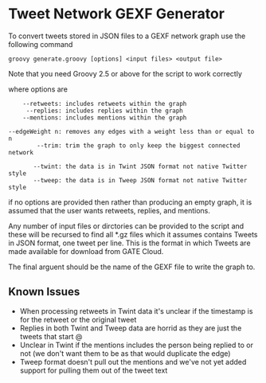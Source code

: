 # Tweet Network GEXF Generator

To convert tweets stored in JSON files to a GEXF network graph use the following command

```
groovy generate.groovy [options] <input files> <output file>
```

Note that you need Groovy 2.5 or above for the script to work correctly

where options are

```
    --retweets: includes retweets within the graph
     --replies: includes replies within the graph
    --mentions: includes mentions within the graph

--edgeWeight n: removes any edges with a weight less than or equal to n
        --trim: trim the graph to only keep the biggest connected network

       --twint: the data is in Twint JSON format not native Twitter style
       --tweep: the data is in Tweep JSON format not native Twitter style

```

if no options are provided then rather than producing an empty graph, it is
assumed that the user wants retweets, replies, and mentions.

Any number of input files or dirctories can be provided to the script and these
will be recursed to find all \*.gz files which it assumes contains Tweets in
JSON format, one tweet per line. This is the format in which Tweets are made
available for download from GATE Cloud.

The final arguent should be the name of the GEXF file to write the graph to.

## Known Issues
- When processing retweets in Twint data it's unclear if the timestamp is for
  the retweet or the original tweet
- Replies in both Twint and Tweep data are horrid as they are just the tweets
  that start @
- Unclear in Twint if the mentions includes the person being replied to or not
  (we don't want them to be as that would duplicate the edge)
- Tweep format doesn't pull out the mentions and we've not yet added support
  for pulling them out of the tweet text

